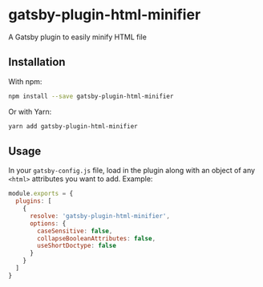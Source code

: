 # gatsby-plugin-html-minifier
A Gatsby plugin to easily minify HTML file

## Installation

With npm:

```bash
npm install --save gatsby-plugin-html-minifier
```

Or with Yarn:

```bash
yarn add gatsby-plugin-html-minifier
```

## Usage

In your `gatsby-config.js` file, load in the plugin along with an object of any `<html>` attributes you want to add. Example:

```javascript
module.exports = {
  plugins: [
    {
      resolve: 'gatsby-plugin-html-minifier',
      options: {
        caseSensitive: false,
        collapseBooleanAttributes: false,
        useShortDoctype: false
      }
    }
  ]
}
```

